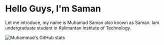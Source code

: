# Hello Guys, I'm Saman

Let me introduce, my name is Muhamad Saman also known as Saman. Iam undergraduate student in Kalimantan Institute of Technology.

![Muhammad's GitHub stats](https://github-readme-stats.vercel.app/api?username=muhammadsaman77&show_icons=true&theme=tokyonight)
